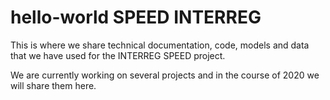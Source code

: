 # hello-world SPEED INTERREG

This is where we share technical documentation, code, models and data that we have used for the INTERREG SPEED project.

We are currently working on several projects and in the course of 2020 we will share them here.
